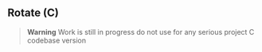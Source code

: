 
## Rotate (C)
> **Warning** Work is still in progress do not use for any serious project 
C codebase version
